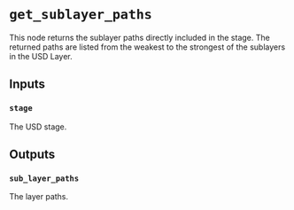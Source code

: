# `get_sublayer_paths`

This node returns the sublayer paths directly included in the stage. The returned paths are listed from the weakest to the strongest of the sublayers in the USD Layer.

## Inputs

### `stage`
The USD stage. 

## Outputs

### `sub_layer_paths`
The layer paths. 

